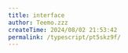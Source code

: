 ```yaml
---
title: interface
author: Teemo.zzz
createTime: 2024/08/02 21:53:42
permalink: /typescript/pt5skz9f/
---
```

